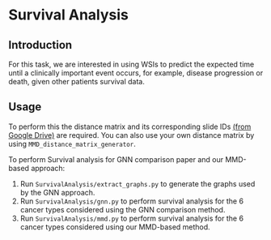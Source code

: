 # Survival Analysis

## Introduction
For this task, we are interested in using WSIs to predict the expected time until a clinically important event occurs, for example, disease progression or death, given other patients survival data.

## Usage
To perform this the distance matrix and its corresponding slide IDs [(from Google Drive)](https://drive.google.com/drive/folders/1gT7UDz9vjz9eHOgil-8ICfLvBKWw3GUr) are required. You can also use your own distance matrix by using `MMD_distance_matrix_generator`.

To perform Survival analysis for GNN comparison paper and our MMD-based approach:
1) Run `SurvivalAnalysis/extract_graphs.py` to generate the graphs used by the GNN approach.
2) Run `SurvivalAnalysis/gnn.py` to perform survival analysis for the 6 cancer types considered using the GNN comparison method.
3) Run `SurvivalAnalysis/mmd.py` to perform survival analysis for the 6 cancer types considered using our MMD-based method.
